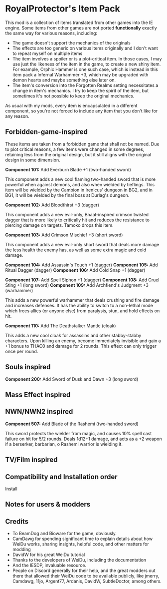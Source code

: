 # RoyalProtector's Item Pack

This mod is a collection of items translated from other games into the IE engine. Some items from other games are not ported **functionally** exactly the same way for various reasons, including:

- The game doesn't support the mechanics of the originals
- The effects are too generic on various items originally and I don't want to repeat myself on multiple items
- The item involves a spoiler or is a plot-critical item. In those cases, I may use just the likeness of the item in the game, to create a new shiny item. For example, Orphic Hammer is one such case, which is instead in this item pack a Infernal Warhammer +3, which may be upgraded with demon hearts and maybe something else later on.
- The item's conversion into the Forgotten Realms setting necessitates a change in item's mechanics. I try to keep the spirit of the item, but sometimes it's not possible to keep the original mechanics.

As usual with my mods, every item is encapsulated in a different component, so you're not forced to include any item that you don't like for any reason.

## Forbidden-game-inspired

These items are taken from a forbidden game that shall not be named. Due to plot critical reasons, a few items were changed in some degrees, retaining less from the original design, but it still aligns with the original design in some dimension.

**Component 101:** Add Everburn Blade +1 (two-handed sword)

This component adds a new cool flaming two-handed sword that is more powerful when against demons, and also when wielded by tieflings. This item will be wielded by the Cambion in Irenicus' dungeon in BG2, and in BG1, it will be wielded by the final boss at Durlag's dungeon.

**Component 102:** Add Bloodthirst +3 (dagger)

This component adds a new evil-only, Bhaal-inspired crimson twisted dagger that is more likely to critically hit and reduces the resistance to piercing damage on targets. Tamoko drops this item.

**Component 103:** Add Crimson Mischief +3 (short sword)

This component adds a new evil-only short sword that deals more damage the less health the enemy has, as well as some extra magic and cold damage.

**Component 104:** Add Assassin's Touch +1 (dagger)
**Component 105:** Add Ritual Dagger (dagger)
**Component 106:** Add Cold Snap +1 (dagger)

**Component 107:** Add Spell Siphon +1 (dagger)
**Component 108:** Add Cruel Sting +1 (long sword)
**Component 109:** Add Archfiend's Judgment +3 (warhammer)

This adds a new powerful warhammer that deals crushing and fire damage and increases defenses. It has the ability to switch to a non-lethal mode which frees allies (or anyone else) from paralysis, stun, and hold effects on hit.

**Component 110:** Add The Deathstalker Mantle (cloak)

This adds a new cool cloak for assassins and other stabby-stabby characters. Upon killing an enemy, become immediately invisible and gain a +1 bonus to THAC0 and damage for 2 rounds. This effect can only trigger once per round.

## Souls inspired

**Component 200:** Add Sword of Dusk and Dawn +3 (long sword)

## Mass Effect inspired

## NWN/NWN2 inspired

**Component 507:** Add Blade of the Rashemi (two-handed sword)

This sword protects the wielder from magic, and causes 10% spell cast failure on hit for 5/2 rounds. Deals 1d12+1 damage, and acts as a +2 weapon if a berserker, barbarian, o Rashemi warrior is wielding it.

## TV/Film inspired

## Compatibility and Installation order

Install

## Notes for users & modders

## Credits

- To BeamDog and Bioware for the game, obviously.
- CamDawg for spending significant time to explain details about how WeiDu works, sharing insights, helpful code, and other matters for modding
- DavidW for his great WeiDu tutorial
- Thanks to the developers of WeiDu, including the documentation
- And the IESDP, invaluable resource.
- People on Discord generally for their help, and the great modders out there that allowed their WeiDu code to be available publicly, like jmerry, Camdawg, 11jo, Argent77, Ardanis, DavidW, SubtleDoctor, among others.

